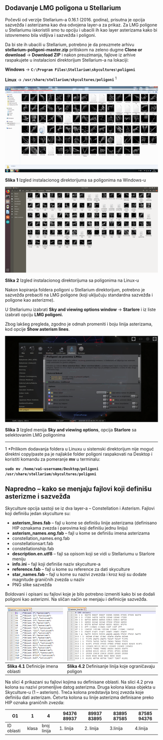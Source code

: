 ## **Dodavanje LMG poligona u Stellarium**

Počevši od verzije Stellarium-a 0.16.1 (2016. godina), prisutna je opcija sazvežđa i asterizama kao dva odvojena layer-a za prikaz. Za LMG poligone u Stellariumu iskoristili smo tu opciju i ubacili ih kao layer asterizama kako bi istovremeno bila vidljiva i sazvežđa i poligoni.

Da bi ste ih ubacili u Stellarium, potrebno je da preuzmete arhivu **stellarium-poligoni-master.zip** pritiskom na zeleno dugme **Clone or download** -> **Download ZIP** i nakon preuzimanja, fajlove iz arhive raspakujete u instalacioni direktorijum Stellarium-a na lokaciji:  


**Windows** ->  **`C:\Program Files\Stellarium\skycultures\poligoni`**

**Linux** ->  **`/usr/share/stellarium/skycultures/poligoni`** <sup>1</sup>

![Izgled instalacionog direktorijuma sa poligonima na Windows-u](/poligoni/uputstvo/slika1.png)

**Slika** **1** Izgled instalacionog direktorijuma sa poligonima na Windows-u

![Izgled instalacionog direktorijuma sa poligonima na Linux-u](/poligoni/uputstvo/slika2.png)


**Slika** **2** Izgled instalacionog direktorijuma sa poligonima na Linux-u

Nakon kopiranja foldera poligoni u Stellarium direktorijum, potrebno je sazvežđa prebaciti na LMG poligone (koji uključuju standardna sazvežđa i poligone kao asterizme).

U Stellariumu izabrati **Sky and viewing options window** -> **Starlore** i iz liste izabrati opciju **LMG poligoni.**

Zbog lakšeg pregleda, zgodno je odmah promeniti i boju linija asterizama, kod opcije **Show asterism lines**.




![Izgled menija Sky and viewing options, opcija Starlore sa selektovanim LMG poligonima](/poligoni/uputstvo/slika3.png)

**Slika** **3** Izgled menija **Sky and viewing options**, opcija **Starlore** sa selektovanim LMG poligonima



----------
1 *Prilikom dodavanja foldera u Linuxu u sistemski direktorijum nije moguć direktni copy/paste pa je najlakše folder poligoni raspakovati na Desktop i koristiti komandu za pomeranje **mv**  u terminalu:

**`sudo mv /home/vaš-username/Desktop/poligoni /usr/share/stellarium/skycultures/poligoni`**

  
  
## **Napredno – kako se menjaju fajlovi koji definišu asterizme i sazvežđa**

Skyculture opcija sastoji se iz dva layer-a – Constellation i Asterism. Fajlovi koji definišu jedan skyculture su:

- **asterism_lines.fab** – fajl u kome se definišu linije asterizama (definisano HIP oznakama zvezda i parovima koji definišu jednu       liniju)
- **asterism_names.eng.fab** – fajl u kome se definišu imena asterizama
- constellation_names.eng.fab
- constellationsart.fab
- constellationship.fab
- **description.en.utf8** – fajl sa opisom koji se vidi u Stellariumu u Starlore meniju
- **info.ini** – fajl koji definiše naziv skyculture-a
- **reference.fab** – fajl u kome su reference za dati skyculture
- **star_names.fab** – fajl u kome su nazivi zvezda i kroz koji su dodate magnitude graničnih zvezda u naziv 
- PNG slike sazvežđa

Boldovani i opisani su fajlovi koje je bilo potrebno izmeniti kako bi se dodali poligoni kao asterizmi. Na sličan način se menjaju i definicije sazvežđa.


| ![Definicije imena oblasti](/poligoni/uputstvo/slika41.PNG) | ![Definisanje linija koje ograničavaju poligon](/poligoni/uputstvo/slika42.PNG) | 
|--|--|
|  **Slika 4.1** Definicije imena oblasti | **Slika 4.2** Definisanje linija koje ograničavaju poligon |

Na slici 4 prikazani su fajlovi kojima su definisane oblasti. Na slici 4.2 prva kolona su nazivi promenljive datog asterizma. Druga kolona klasa objekta u Skyculture-u (1 – asterism). Treća kolona predstavlja broj zvezda koje definišu dati asterizam. Četvrta kolona su linije asterizma definisane preko HIP oznaka graničnih zvezda:

| O1 | 1 | 4 | 94376 89937 | 89937 83895 | 83895 87585 | 87585 94376 |
|--|--|--|--|--|--|--|
| ID oblasti | klasa | broj linija | 1. linija | 2. linija | 3.linija | 4.linija |
